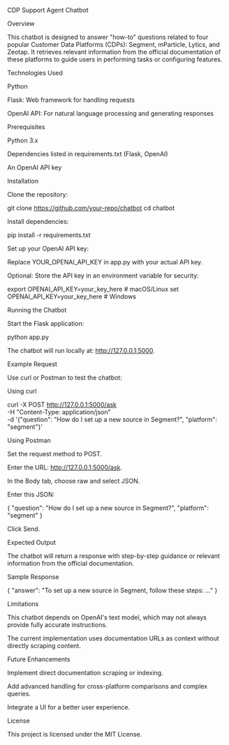 CDP Support Agent Chatbot

Overview

This chatbot is designed to answer "how-to" questions related to four popular Customer Data Platforms (CDPs): Segment, mParticle, Lytics, and Zeotap. It retrieves relevant information from the official documentation of these platforms to guide users in performing tasks or configuring features.

Technologies Used

Python

Flask: Web framework for handling requests

OpenAI API: For natural language processing and generating responses

Prerequisites

Python 3.x

Dependencies listed in requirements.txt (Flask, OpenAI)

An OpenAI API key

Installation

Clone the repository:

git clone https://github.com/your-repo/chatbot
cd chatbot

Install dependencies:

pip install -r requirements.txt

Set up your OpenAI API key:

Replace YOUR_OPENAI_API_KEY in app.py with your actual API key.

Optional: Store the API key in an environment variable for security:

export OPENAI_API_KEY=your_key_here  # macOS/Linux
set OPENAI_API_KEY=your_key_here     # Windows

Running the Chatbot

Start the Flask application:

python app.py

The chatbot will run locally at: http://127.0.0.1:5000.

Example Request

Use curl or Postman to test the chatbot:

Using curl

curl -X POST http://127.0.0.1:5000/ask \
-H "Content-Type: application/json" \
-d '{"question": "How do I set up a new source in Segment?", "platform": "segment"}'

Using Postman

Set the request method to POST.

Enter the URL: http://127.0.0.1:5000/ask.

In the Body tab, choose raw and select JSON.

Enter this JSON:

{
  "question": "How do I set up a new source in Segment?",
  "platform": "segment"
}

Click Send.

Expected Output

The chatbot will return a response with step-by-step guidance or relevant information from the official documentation.

Sample Response

{
  "answer": "To set up a new source in Segment, follow these steps: ..."
}

Limitations

This chatbot depends on OpenAI's text model, which may not always provide fully accurate instructions.

The current implementation uses documentation URLs as context without directly scraping content.

Future Enhancements

Implement direct documentation scraping or indexing.

Add advanced handling for cross-platform comparisons and complex queries.

Integrate a UI for a better user experience.

License

This project is licensed under the MIT License.

